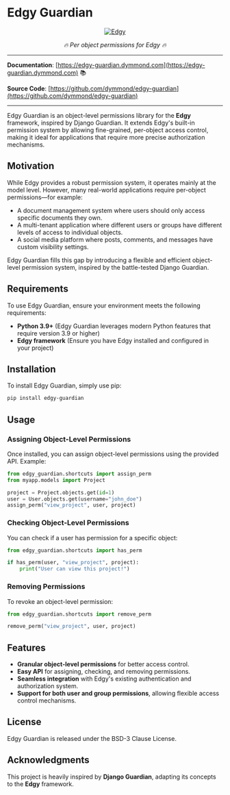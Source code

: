 # Edgy Guardian

<p align="center">
  <a href="https://edgy.dymmond.com"><img src="https://res.cloudinary.com/tarsild/image/upload/v1690804138/packages/edgy/logo_wvmjxz.png" alt='Edgy'></a>
</p>

<p align="center">
    <em>🔥 Per object permissions for Edgy 🔥</em>
</p>

---

**Documentation**: [https://edgy-guardian.dymmond.com](https://edgy-guardian.dymmond.com) 📚

**Source Code**: [https://github.com/dymmond/edgy-guardian](https://github.com/dymmond/edgy-guardian)

---

Edgy Guardian is an object-level permissions library for the **Edgy** framework, inspired by Django Guardian. It extends Edgy's built-in permission system by allowing fine-grained, per-object access control, making it ideal for applications that require more precise authorization mechanisms.

## Motivation

While Edgy provides a robust permission system, it operates mainly at the model level. However, many real-world applications require per-object permissions—for example:

- A document management system where users should only access specific documents they own.
- A multi-tenant application where different users or groups have different levels of access to individual objects.
- A social media platform where posts, comments, and messages have custom visibility settings.

Edgy Guardian fills this gap by introducing a flexible and efficient object-level permission system, inspired by the battle-tested Django Guardian.

## Requirements

To use Edgy Guardian, ensure your environment meets the following requirements:

- **Python 3.9+** (Edgy Guardian leverages modern Python features that require version 3.9 or higher)
- **Edgy framework** (Ensure you have Edgy installed and configured in your project)

## Installation

To install Edgy Guardian, simply use pip:

```sh
pip install edgy-guardian
```

## Usage

### Assigning Object-Level Permissions

Once installed, you can assign object-level permissions using the provided API. Example:

```python
from edgy_guardian.shortcuts import assign_perm
from myapp.models import Project

project = Project.objects.get(id=1)
user = User.objects.get(username="john_doe")
assign_perm("view_project", user, project)
```

### Checking Object-Level Permissions

You can check if a user has permission for a specific object:

```python
from edgy_guardian.shortcuts import has_perm

if has_perm(user, "view_project", project):
    print("User can view this project!")
```

### Removing Permissions

To revoke an object-level permission:

```python
from edgy_guardian.shortcuts import remove_perm

remove_perm("view_project", user, project)
```

## Features

- **Granular object-level permissions** for better access control.
- **Easy API** for assigning, checking, and removing permissions.
- **Seamless integration** with Edgy's existing authentication and authorization system.
- **Support for both user and group permissions**, allowing flexible access control mechanisms.


## License

Edgy Guardian is released under the BSD-3 Clause License.

## Acknowledgments

This project is heavily inspired by **Django Guardian**, adapting its concepts to the **Edgy** framework.

